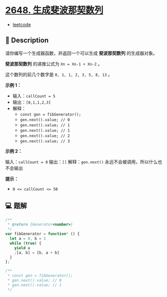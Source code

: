 # [2648. 生成斐波那契数列](https://github.com/Tdahuyou/leetcode/tree/main/2648.%20%E7%94%9F%E6%88%90%E6%96%90%E6%B3%A2%E9%82%A3%E5%A5%91%E6%95%B0%E5%88%97)

- [leetcode](https://leetcode.cn/problems/generate-fibonacci-sequence)

## 📝 Description

请你编写一个生成器函数，并返回一个可以生成 **斐波那契数列** 的生成器对象。

**斐波那契数列** 的递推公式为 `Xn = Xn-1 + Xn-2` 。

这个数列的前几个数字是 `0, 1, 1, 2, 3, 5, 8, 13` 。

**示例 1：**

- 输入：`callCount = 5`
- 输出：`[0,1,1,2,3]`
- 解释：
  - `const gen = fibGenerator();`
  - `gen.next().value; // 0`
  - `gen.next().value; // 1`
  - `gen.next().value; // 1`
  - `gen.next().value; // 2`
  - `gen.next().value; // 3`

**示例 2：**

输入：`callCount = 0`
输出：`[]`
解释：`gen.next()` 永远不会被调用，所以什么也不会输出

**提示：**

- `0 <= callCount <= 50`

## 💻 题解

```javascript
/**
 * @return {Generator<number>}
 */
var fibGenerator = function* () {
  let a = 0, b = 1
  while (true) {
    yield a
    ;[a, b] = [b, a + b]
  }
};

/**
 * const gen = fibGenerator();
 * gen.next().value; // 0
 * gen.next().value; // 1
 */
```
